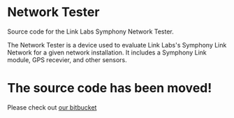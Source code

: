 # Network Tester
Source code for the Link Labs Symphony Network Tester.  

The Network Tester is a device used to evaluate Link Labs's Symphony Link Network for a given network installation.
It includes a Symphony Link module, GPS recevier, and other sensors.

# The source code has been moved!
Please check out [our bitbucket](https://github.com/LinkLabs/network_tester)

